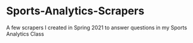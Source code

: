 # Sports-Analytics-Scrapers
A few scrapers I created in Spring 2021 to answer questions in my Sports Analytics Class
